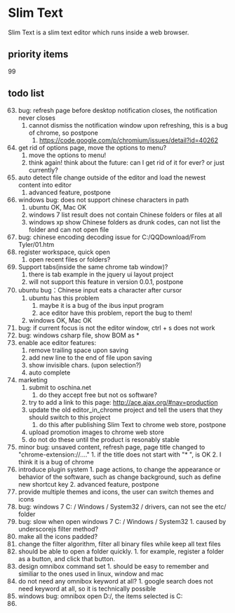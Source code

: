 # Slim Text

Slim Text is a slim text editor which runs inside a web browser.


## priority items
99


## todo list

63. bug: refresh page before desktop notification closes, the notification never closes
    1. cannot dismiss the notification window upon refreshing, this is a bug of chrome, so postpone
        1. https://code.google.com/p/chromium/issues/detail?id=40262
66. get rid of options page, move the options to menu?
    1. move the options to menu!
    2. think again! think about the future: can I get rid of it for ever? or just currently?
68. auto detect file change outside of the editor and load the newest content into editor
    1. advanced feature, postpone
85. windows bug: does not support chinese characters in path
    1. ubuntu OK, Mac OK
    2. windows 7 list result does not contain Chinese folders or files at all
    3. windows xp show Chinese folders as drunk codes, can not list the folder and can not open file
86. bug: chinese encoding decoding issue for C:/QQDownload/From Tyler/01.htm
87. register workspace, quick open
    1. open recent files or folders?
90. Support tabs(inside the same chrome tab window)?
    1. there is tab example in the jquery ui layout project
    2. will not support this feature in version 0.0.1, postpone
92. ubuntu bug：Chinese input eats a character after cursor
    1. ubuntu has this problem
        1. maybe it is a bug of the ibus input program
        2. ace editor have this problem, report the bug to them!
    2. windows OK, Mac OK
93. bug: if current focus is not the editor window, ctrl + s does not work
96. bug: windows csharp file, show BOM as *
97. enable ace editor features:
    1. remove trailing space upon saving
    2. add new line to the end of file upon saving
    3. show invisible chars. (upon selection?)
    4. auto complete
99. marketing
    1. submit to oschina.net
        1. do they accept free but not os software?
    2. try to add a link to this page: http://ace.ajax.org/#nav=production
    3. update the old editor_in_chrome project and tell the users that they should switch to this project
        1. do this after publishing Slim Text to chrome web store, postpone
    4. upload promotion images to chrome web store
    5. do not do these until the product is resonably stable
104. minor bug: unsaved content, refresh page, page title changed to "chrome-extension://...."
    1. if the title does not start with "* ", is OK
    2. I think it is a bug of chrome
105. introduce plugin system
    1. page actions, to change the appearance or behavior of the software, such as change background, such as define new shortcut key 
    2. advanced feature, postpone
107. provide multiple themes and icons, the user can switch themes and icons
111. bug: windows 7 C: / Windows / System32 / drivers, can not see the etc/ folder
112. bug: slow when open windows 7 C: / Windows / System32
    1. caused by underscorejs filter method?
115. make all the icons padded?
116. change the filter algorithm, filter all binary files while keep all text files
118. should be able to open a folder quickly.
    1. for example, register a folder as a button, and click that button.
120. design omnibox command set
    1. should be easy to remember and similiar to the ones used in linux, window and mac
123. do not need any omnibox keyword at all?
    1. google search does not need keyword at all, so it is technically possible
124. windows bug: omnibox open D:/, the items selected is C:
125. 
